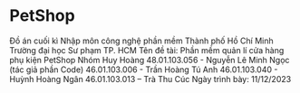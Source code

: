 # PetShop
Đồ án cuối kì Nhập môn công nghệ phần mềm
Thành phố Hồ Chí Minh
Trường đại học Sư phạm TP. HCM
Tên đề tài: Phần mềm quản lí cửa hàng phụ kiện PetShop
Nhóm Huy Hoàng
48.01.103.056 - Nguyễn Lê Minh Ngọc (tác giả phần Code)
46.01.103.006 - Trần Hoàng Tú Anh
46.01.103.040 - Huỳnh Hoàng Ngân
46.01.103.013 – Trà Thu Cúc
Ngày trình bày: 11/12/2023
